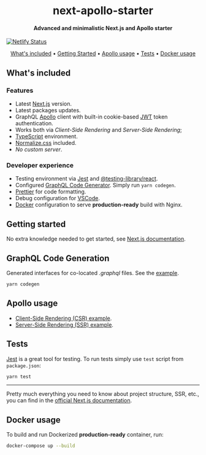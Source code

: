 <h1 align="center">
next-apollo-starter
</h1>

<h4 align="center">
  Advanced and minimalistic Next.js and Apollo starter
</h4>

[![Netlify Status](https://api.netlify.com/api/v1/badges/add7471f-588c-4417-a8a6-8a0e8600b836/deploy-status)](https://app.netlify.com/sites/nextjs-apollo-mungmee/deploys)

<p align="center">
  <a href="#whats-included">What's included</a> •
  <a href="#getting-started">Getting Started</a> •
  <a href="#apollo-usage">Apollo usage</a> •
  <a href="#tests">Tests</a> •
  <a href="#docker-usage">Docker usage</a>
</p>

## What's included

### Features

- Latest [Next.js](https://nextjs.org/) version.
- Latest packages updates.
- GraphQL [Apollo](https://www.apollographql.com/docs/react/essentials/get-started/) client with built-in
  cookie-based [JWT](https://jwt.io/) token authentication.
- Works both via _Client-Side Rendering_ and _Server-Side Rendering_;
- [TypeScript](https://www.typescriptlang.org/) environment.
- [Normalize.css](https://necolas.github.io/normalize.css/) included.
- _No custom server_.

### Developer experience

- Testing environment via [Jest](https://jestjs.io/)
  and [@testing-library/react](https://testing-library.com/docs/react-testing-library/intro).
- Configured [GraphQL Code Generator](https://www.the-guild.dev/graphql/codegen). Simply run `yarn codegen`.
- [Prettier](https://prettier.io/) for code formatting.
- Debug configuration for [VSCode](https://code.visualstudio.com/).
- [Docker](https://www.docker.com/) configuration to serve **production-ready** build with Nginx.

## Getting started

No extra knowledge needed to get started, see [Next.js documentation](https://nextjs.org/docs).

## GraphQL Code Generation

Generated interfaces for co-located _.graphql_ files. See the [example](./src/graphql/queries).

```bash
yarn codegen
```

## Apollo usage

- [Client-Side Rendering (CSR) example](./src/pages/users-csr.tsx).
- [Server-Side Rendering (SSR) example](./src/pages/users-ssr.tsx).

## Tests

[Jest](https://jestjs.io/) is a great tool for testing. To run tests simply use `test` script from `package.json`:

```bash
yarn test
```

---

Pretty much everything you need to know about project structure, SSR, etc., you can find in
the [official Next.js documentation](https://nextjs.org/docs).

## Docker usage

To build and run Dockerized **production-ready** container, run:

```bash
docker-compose up --build
```
